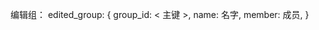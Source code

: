 编辑组：
edited_group:
{
  group_id:               < 主键 >,
  name:                   名字,
  member:                 成员,
}
